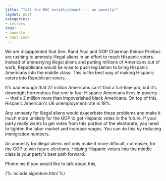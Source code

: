 ```yaml
---
title: "Tell the RNC establishment --- no amnesty!"
layout: post
categories:
- Letters
tags:
- amnesty
- Paul Cook
---
```


We are disappointed that Sen. Rand Paul and GOP Chairman Reince Priebus are rushing to amnesty illegal aliens in an effort to reach Hispanic voters. Instead of amnestying illegal aliens and putting millions of Americans out of work, Republicans would be wise to push legislation to bring Hispanic Americans into the middle class. This is the best way of making Hispanic voters into Republican voters.

It's bad enough that 22 million Americans can't find a full-time job, but it's downright horrendous that one in four Hispanic Americans lives in poverty --- that's 2 million more than impoverished black Americans. On top of this, Hispanic American's U6 unemployment rate is 19%.

Any amnesty for illegal aliens would exacerbate these problems and make it much more unlikely for the GOP to get Hispanic votes in the future. If your party really wants to get votes from this portion of the electorate, you need to tighten the labor market and increase wages. You can do this by reducing immigration numbers.

An amnesty for illegal aliens will only make it more difficult, not easier, for the GOP to win future elections. Helping Hispanic voters into the middle class is your party's best path forward.

Phone me if you would like to talk about this,

{% include signature.html %}
